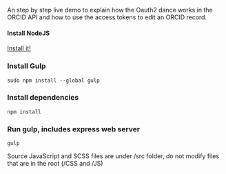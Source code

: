 An step by step live demo to explain how the Oauth2 dance works in the ORCID API and how to use the access tokens to edit an ORCID record.

#### Install NodeJS

[Install it!](https://nodejs.org/)

### Install Gulp

```
sudo npm install --global gulp 
```

### Install dependencies

```
npm install 
```

### Run gulp, includes express web server

```
gulp
```

Source JavaScript and SCSS files are under /src folder, do not modify files that are in the root (/CSS and /JS)
